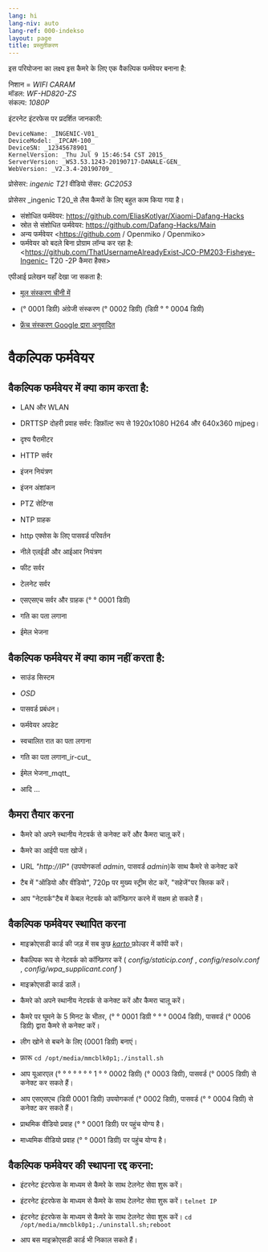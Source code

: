 ```yaml
---
lang: hi
lang-niv: auto
lang-ref: 000-indekso
layout: page
title: प्रस्तुतीकरण
---
```


इस परियोजना का लक्ष्य इस कैमरे के लिए एक वैकल्पिक फर्मवेयर बनाना है:

निशान = _WIFI CARAM_  
मॉडल: _WF-HD820-ZS_  
संकल्प: _1080P_

इंटरनेट इंटरफेस पर प्रदर्शित जानकारी:
```
DeviceName: _INGENIC-V01_
DeviceModel: _IPCAM-100_
DeviceSN: _12345678901_
KernelVersion: _Thu Jul 9 15:46:54 CST 2015_
ServerVersion: _WS3.53.1243-20190717-DANALE-GEN_
WebVersion: _V2.3.4-20190709_
```

प्रोसेसर: _ingenic T21_
वीडियो सेंसर: _GC2053_

प्रोसेसर _ingenic T20_से लैस कैमरों के लिए बहुत काम किया गया है।
* संशोधित फर्मवेयर: <https://github.com/EliasKotlyar/Xiaomi-Dafang-Hacks>
* स्रोत से संशोधित फर्मवेयर: <https://github.com/Dafang-Hacks/Main>
* अन्य फर्मवेयर <https://github.com / Openmiko / Openmiko>
* फर्मवेयर को बदले बिना प्रोग्राम लॉन्च कर रहा है: <https://github.com/ThatUsernameAlreadyExist-JCO-PM203-Fisheye-Ingenic- T20 -2P कैमरा हैक्स>

एपीआई प्रलेखन यहाँ देखा जा सकता है:  
* [मूल संस्करण चीनी में](../zh/includes.zh/html/)


* (° 0001 डिग्री) अंग्रेजी संस्करण (° 0002 डिग्री) (डिग्री ° ° 0004 डिग्री)


* [फ्रेंच संस्करण Google द्वारा अनुवादित](../fr/includes.fr/html/)



# वैकल्पिक फर्मवेयर

## वैकल्पिक फर्मवेयर में क्या काम करता है:

* LAN और WLAN


* DRTTSP दोहरी प्रवाह सर्वर: डिफ़ॉल्ट रूप से 1920x1080 H264 और 640x360 mjpeg।


* दृश्य पैरामीटर


* HTTP सर्वर


* इंजन नियंत्रण


* इंजन अंशांकन


* PTZ सेटिंग्स


* NTP ग्राहक


* http एक्सेस के लिए पासवर्ड परिवर्तन


* नीले एलईडी और आईआर नियंत्रण


* फीट सर्वर


* टेलनेट सर्वर


* एसएसएच सर्वर और ग्राहक (° ° 0001 डिग्री)


* गति का पता लगाना


* ईमेल भेजना



## वैकल्पिक फर्मवेयर में क्या काम नहीं करता है:

* साउंड सिस्टम


* _OSD_


* पासवर्ड प्रबंधन।


* फर्मवेयर अपडेट


* स्वचालित रात का पता लगाना


* गति का पता लगाना_ir-cut_


* ईमेल भेजना_mqtt_


* आदि ...



## कैमरा तैयार करना

* कैमरे को अपने स्थानीय नेटवर्क से कनेक्ट करें और कैमरा चालू करें।


* कैमरे का आईपी पता खोजें।


* URL _"http://IP"_ (उपयोगकर्ता _admin_, पासवर्ड _admin_)के साथ कैमरे से कनेक्ट करें


* टैब में "ऑडियो और वीडियो", 720p पर मुख्य स्ट्रीम सेट करें, "सहेजें"पर क्लिक करें।


* आप "नेटवर्क"टैब में केबल नेटवर्क को कॉन्फ़िगर करने में सक्षम हो सकते हैं।



## वैकल्पिक फर्मवेयर स्थापित करना

* माइक्रोएसडी कार्ड की जड़ में सब कुछ [ _karto_ ](https://github.com/jmichault/ipcam-100/tree/master/karto) फ़ोल्डर में कॉपी करें।


* वैकल्पिक रूप से नेटवर्क को कॉन्फ़िगर करें ( _config/staticip.conf_ , _config/resolv.conf_ , _config/wpa_supplicant.conf_ )


* माइक्रोएसडी कार्ड डालें।


* कैमरे को अपने स्थानीय नेटवर्क से कनेक्ट करें और कैमरा चालू करें।


* कैमरे पर घूमने के 5 मिनट के भीतर, (° ° 0001 डिग्री ° ° ° 0004 डिग्री), पासवर्ड (° 0006 डिग्री) द्वारा कैमरे से कनेक्ट करें।


* लीग खोने से बचने के लिए (0001 डिग्री) बनाएं।


* फ़ारू `cd /opt/media/mmcblk0p1;./install.sh`


* आप यूआरएल (° ° ° ° ° ° ° 1 ° ° 0002 डिग्री) (° 0003 डिग्री), पासवर्ड (° 0005 डिग्री) से कनेक्ट कर सकते हैं।


* आप एसएसएच (डिग्री 0001 डिग्री) उपयोगकर्ता (° 0002 डिग्री), पासवर्ड (° ° 0004 डिग्री) से कनेक्ट कर सकते हैं।


* प्राथमिक वीडियो प्रवाह (° ° 0001 डिग्री) पर पहुंच योग्य है।


* माध्यमिक वीडियो प्रवाह (° ° 0001 डिग्री) पर पहुंच योग्य है।



## वैकल्पिक फर्मवेयर की स्थापना रद्द करना:

* इंटरनेट इंटरफेस के माध्यम से कैमरे के साथ टेलनेट सेवा शुरू करें।


* इंटरनेट इंटरफेस के माध्यम से कैमरे के साथ टेलनेट सेवा शुरू करें। `telnet IP` 


* इंटरनेट इंटरफेस के माध्यम से कैमरे के साथ टेलनेट सेवा शुरू करें। `cd /opt/media/mmcblk0p1;./uninstall.sh;reboot`



* आप बस माइक्रोएसडी कार्ड भी निकाल सकते हैं।


